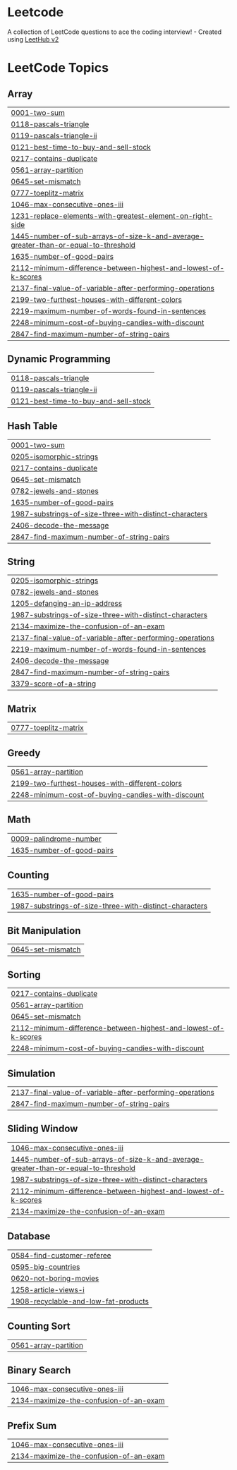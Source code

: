 # Leetcode
A collection of LeetCode questions to ace the coding interview! - Created using [LeetHub v2](https://github.com/arunbhardwaj/LeetHub-2.0)

<!---LeetCode Topics Start-->
# LeetCode Topics
## Array
|  |
| ------- |
| [0001-two-sum](https://github.com/jansaida11/Leetcode/tree/master/0001-two-sum) |
| [0118-pascals-triangle](https://github.com/jansaida11/Leetcode/tree/master/0118-pascals-triangle) |
| [0119-pascals-triangle-ii](https://github.com/jansaida11/Leetcode/tree/master/0119-pascals-triangle-ii) |
| [0121-best-time-to-buy-and-sell-stock](https://github.com/jansaida11/Leetcode/tree/master/0121-best-time-to-buy-and-sell-stock) |
| [0217-contains-duplicate](https://github.com/jansaida11/Leetcode/tree/master/0217-contains-duplicate) |
| [0561-array-partition](https://github.com/jansaida11/Leetcode/tree/master/0561-array-partition) |
| [0645-set-mismatch](https://github.com/jansaida11/Leetcode/tree/master/0645-set-mismatch) |
| [0777-toeplitz-matrix](https://github.com/jansaida11/Leetcode/tree/master/0777-toeplitz-matrix) |
| [1046-max-consecutive-ones-iii](https://github.com/jansaida11/Leetcode/tree/master/1046-max-consecutive-ones-iii) |
| [1231-replace-elements-with-greatest-element-on-right-side](https://github.com/jansaida11/Leetcode/tree/master/1231-replace-elements-with-greatest-element-on-right-side) |
| [1445-number-of-sub-arrays-of-size-k-and-average-greater-than-or-equal-to-threshold](https://github.com/jansaida11/Leetcode/tree/master/1445-number-of-sub-arrays-of-size-k-and-average-greater-than-or-equal-to-threshold) |
| [1635-number-of-good-pairs](https://github.com/jansaida11/Leetcode/tree/master/1635-number-of-good-pairs) |
| [2112-minimum-difference-between-highest-and-lowest-of-k-scores](https://github.com/jansaida11/Leetcode/tree/master/2112-minimum-difference-between-highest-and-lowest-of-k-scores) |
| [2137-final-value-of-variable-after-performing-operations](https://github.com/jansaida11/Leetcode/tree/master/2137-final-value-of-variable-after-performing-operations) |
| [2199-two-furthest-houses-with-different-colors](https://github.com/jansaida11/Leetcode/tree/master/2199-two-furthest-houses-with-different-colors) |
| [2219-maximum-number-of-words-found-in-sentences](https://github.com/jansaida11/Leetcode/tree/master/2219-maximum-number-of-words-found-in-sentences) |
| [2248-minimum-cost-of-buying-candies-with-discount](https://github.com/jansaida11/Leetcode/tree/master/2248-minimum-cost-of-buying-candies-with-discount) |
| [2847-find-maximum-number-of-string-pairs](https://github.com/jansaida11/Leetcode/tree/master/2847-find-maximum-number-of-string-pairs) |
## Dynamic Programming
|  |
| ------- |
| [0118-pascals-triangle](https://github.com/jansaida11/Leetcode/tree/master/0118-pascals-triangle) |
| [0119-pascals-triangle-ii](https://github.com/jansaida11/Leetcode/tree/master/0119-pascals-triangle-ii) |
| [0121-best-time-to-buy-and-sell-stock](https://github.com/jansaida11/Leetcode/tree/master/0121-best-time-to-buy-and-sell-stock) |
## Hash Table
|  |
| ------- |
| [0001-two-sum](https://github.com/jansaida11/Leetcode/tree/master/0001-two-sum) |
| [0205-isomorphic-strings](https://github.com/jansaida11/Leetcode/tree/master/0205-isomorphic-strings) |
| [0217-contains-duplicate](https://github.com/jansaida11/Leetcode/tree/master/0217-contains-duplicate) |
| [0645-set-mismatch](https://github.com/jansaida11/Leetcode/tree/master/0645-set-mismatch) |
| [0782-jewels-and-stones](https://github.com/jansaida11/Leetcode/tree/master/0782-jewels-and-stones) |
| [1635-number-of-good-pairs](https://github.com/jansaida11/Leetcode/tree/master/1635-number-of-good-pairs) |
| [1987-substrings-of-size-three-with-distinct-characters](https://github.com/jansaida11/Leetcode/tree/master/1987-substrings-of-size-three-with-distinct-characters) |
| [2406-decode-the-message](https://github.com/jansaida11/Leetcode/tree/master/2406-decode-the-message) |
| [2847-find-maximum-number-of-string-pairs](https://github.com/jansaida11/Leetcode/tree/master/2847-find-maximum-number-of-string-pairs) |
## String
|  |
| ------- |
| [0205-isomorphic-strings](https://github.com/jansaida11/Leetcode/tree/master/0205-isomorphic-strings) |
| [0782-jewels-and-stones](https://github.com/jansaida11/Leetcode/tree/master/0782-jewels-and-stones) |
| [1205-defanging-an-ip-address](https://github.com/jansaida11/Leetcode/tree/master/1205-defanging-an-ip-address) |
| [1987-substrings-of-size-three-with-distinct-characters](https://github.com/jansaida11/Leetcode/tree/master/1987-substrings-of-size-three-with-distinct-characters) |
| [2134-maximize-the-confusion-of-an-exam](https://github.com/jansaida11/Leetcode/tree/master/2134-maximize-the-confusion-of-an-exam) |
| [2137-final-value-of-variable-after-performing-operations](https://github.com/jansaida11/Leetcode/tree/master/2137-final-value-of-variable-after-performing-operations) |
| [2219-maximum-number-of-words-found-in-sentences](https://github.com/jansaida11/Leetcode/tree/master/2219-maximum-number-of-words-found-in-sentences) |
| [2406-decode-the-message](https://github.com/jansaida11/Leetcode/tree/master/2406-decode-the-message) |
| [2847-find-maximum-number-of-string-pairs](https://github.com/jansaida11/Leetcode/tree/master/2847-find-maximum-number-of-string-pairs) |
| [3379-score-of-a-string](https://github.com/jansaida11/Leetcode/tree/master/3379-score-of-a-string) |
## Matrix
|  |
| ------- |
| [0777-toeplitz-matrix](https://github.com/jansaida11/Leetcode/tree/master/0777-toeplitz-matrix) |
## Greedy
|  |
| ------- |
| [0561-array-partition](https://github.com/jansaida11/Leetcode/tree/master/0561-array-partition) |
| [2199-two-furthest-houses-with-different-colors](https://github.com/jansaida11/Leetcode/tree/master/2199-two-furthest-houses-with-different-colors) |
| [2248-minimum-cost-of-buying-candies-with-discount](https://github.com/jansaida11/Leetcode/tree/master/2248-minimum-cost-of-buying-candies-with-discount) |
## Math
|  |
| ------- |
| [0009-palindrome-number](https://github.com/jansaida11/Leetcode/tree/master/0009-palindrome-number) |
| [1635-number-of-good-pairs](https://github.com/jansaida11/Leetcode/tree/master/1635-number-of-good-pairs) |
## Counting
|  |
| ------- |
| [1635-number-of-good-pairs](https://github.com/jansaida11/Leetcode/tree/master/1635-number-of-good-pairs) |
| [1987-substrings-of-size-three-with-distinct-characters](https://github.com/jansaida11/Leetcode/tree/master/1987-substrings-of-size-three-with-distinct-characters) |
## Bit Manipulation
|  |
| ------- |
| [0645-set-mismatch](https://github.com/jansaida11/Leetcode/tree/master/0645-set-mismatch) |
## Sorting
|  |
| ------- |
| [0217-contains-duplicate](https://github.com/jansaida11/Leetcode/tree/master/0217-contains-duplicate) |
| [0561-array-partition](https://github.com/jansaida11/Leetcode/tree/master/0561-array-partition) |
| [0645-set-mismatch](https://github.com/jansaida11/Leetcode/tree/master/0645-set-mismatch) |
| [2112-minimum-difference-between-highest-and-lowest-of-k-scores](https://github.com/jansaida11/Leetcode/tree/master/2112-minimum-difference-between-highest-and-lowest-of-k-scores) |
| [2248-minimum-cost-of-buying-candies-with-discount](https://github.com/jansaida11/Leetcode/tree/master/2248-minimum-cost-of-buying-candies-with-discount) |
## Simulation
|  |
| ------- |
| [2137-final-value-of-variable-after-performing-operations](https://github.com/jansaida11/Leetcode/tree/master/2137-final-value-of-variable-after-performing-operations) |
| [2847-find-maximum-number-of-string-pairs](https://github.com/jansaida11/Leetcode/tree/master/2847-find-maximum-number-of-string-pairs) |
## Sliding Window
|  |
| ------- |
| [1046-max-consecutive-ones-iii](https://github.com/jansaida11/Leetcode/tree/master/1046-max-consecutive-ones-iii) |
| [1445-number-of-sub-arrays-of-size-k-and-average-greater-than-or-equal-to-threshold](https://github.com/jansaida11/Leetcode/tree/master/1445-number-of-sub-arrays-of-size-k-and-average-greater-than-or-equal-to-threshold) |
| [1987-substrings-of-size-three-with-distinct-characters](https://github.com/jansaida11/Leetcode/tree/master/1987-substrings-of-size-three-with-distinct-characters) |
| [2112-minimum-difference-between-highest-and-lowest-of-k-scores](https://github.com/jansaida11/Leetcode/tree/master/2112-minimum-difference-between-highest-and-lowest-of-k-scores) |
| [2134-maximize-the-confusion-of-an-exam](https://github.com/jansaida11/Leetcode/tree/master/2134-maximize-the-confusion-of-an-exam) |
## Database
|  |
| ------- |
| [0584-find-customer-referee](https://github.com/jansaida11/Leetcode/tree/master/0584-find-customer-referee) |
| [0595-big-countries](https://github.com/jansaida11/Leetcode/tree/master/0595-big-countries) |
| [0620-not-boring-movies](https://github.com/jansaida11/Leetcode/tree/master/0620-not-boring-movies) |
| [1258-article-views-i](https://github.com/jansaida11/Leetcode/tree/master/1258-article-views-i) |
| [1908-recyclable-and-low-fat-products](https://github.com/jansaida11/Leetcode/tree/master/1908-recyclable-and-low-fat-products) |
## Counting Sort
|  |
| ------- |
| [0561-array-partition](https://github.com/jansaida11/Leetcode/tree/master/0561-array-partition) |
## Binary Search
|  |
| ------- |
| [1046-max-consecutive-ones-iii](https://github.com/jansaida11/Leetcode/tree/master/1046-max-consecutive-ones-iii) |
| [2134-maximize-the-confusion-of-an-exam](https://github.com/jansaida11/Leetcode/tree/master/2134-maximize-the-confusion-of-an-exam) |
## Prefix Sum
|  |
| ------- |
| [1046-max-consecutive-ones-iii](https://github.com/jansaida11/Leetcode/tree/master/1046-max-consecutive-ones-iii) |
| [2134-maximize-the-confusion-of-an-exam](https://github.com/jansaida11/Leetcode/tree/master/2134-maximize-the-confusion-of-an-exam) |
<!---LeetCode Topics End-->